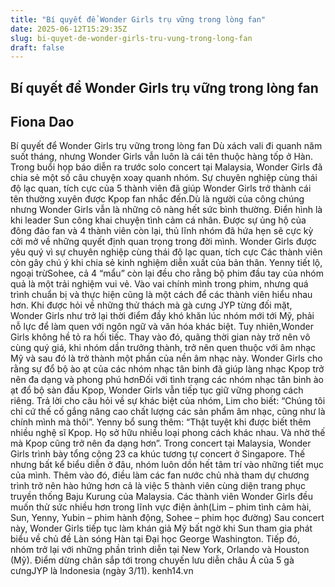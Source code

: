 ```yaml
---
title: "Bí quyết để Wonder Girls trụ vững trong lòng fan"
date: 2025-06-12T15:29:35Z
slug: bi-quyet-de-wonder-girls-tru-vung-trong-long-fan
draft: false
---
```


## Bí quyết để Wonder Girls trụ vững trong lòng fan

## Fiona Dao

Bí quyết để Wonder Girls trụ vững trong lòng fan​ 
Dù xách vali đi quanh năm suốt tháng, nhưng Wonder Girls vẫn luôn là cái tên thuộc hàng tốp ở Hàn.​Trong buổi họp báo diễn ra trước solo concert tại Malaysia, Wonder Girls đã chia sẻ một số câu chuyện xoay quanh nhóm. Sự chuyên nghiệp cùng thái độ lạc quan, tích cực của 5 thành viên đã giúp Wonder Girls trở thành cái tên thường xuyên được Kpop fan nhắc đến.​Dù là người của công chúng nhưng Wonder Girls vẫn là những cô nàng hết sức bình thường. Điển hình là khi leader Sun công khai chuyện tình cảm cá nhân. Được sự ủng hộ của đông đảo fan và 4 thành viên còn lại, thủ lĩnh nhóm đã hứa hẹn sẽ cực kỳ cởi mở về những quyết định quan trọng trong đời mình.​ ​Wonder Girls được yêu quý vì sự chuyên nghiệp cùng thái độ lạc quan, tích cực​ ​Các thành viên còn gây chú ý khi chia sẻ kinh nghiệm diễn xuất của bản thân. Yenny tiết lộ, ngoại trừSohee, cả 4 “mẩu” còn lại đều cho rằng bộ phim đầu tay của nhóm quả là một trải nghiệm vui vẻ. Vào vai chính mình trong phim, nhưng quá trình chuẩn bị và thực hiện cũng là một cách để các thành viên hiểu nhau hơn.
Khi được hỏi về những thử thách mà gà cưng JYP từng đối mặt, Wonder Girls như trở lại thời điểm đầy khó khăn lúc nhóm mới tới Mỹ, phải nỗ lực để làm quen với ngôn ngữ và văn hóa khác biệt. Tuy nhiên,Wonder Girls không hề tỏ ra hối tiếc. Thay vào đó, quãng thời gian này trở nên vô cùng quý giá, khi nhóm dần trưởng thành, trở nên quen thuộc với âm nhạc Mỹ và sau đó là trở thành một phần của nền âm nhạc này.​ ​​Wonder Girls cho rằng sự đổ bộ ào ạt của các nhóm nhạc tân binh ​đã giúp làng nhạc Kpop trở nên đa dạng và phong phú hơn​ ​Đối với tình trạng các nhóm nhạc tân binh ào ạt đổ bộ sàn đấu Kpop, Wonder Girls vẫn tiếp tục giữ vững phong cách riêng. Trả lời cho câu hỏi về sự khác biệt của nhóm, Lim cho biết: “Chúng tôi chỉ cứ thế cố gắng nâng cao chất lượng các sản phẩm âm nhạc, cũng như là chính mình mà thôi”. Yenny bổ sung thêm: “Thật tuyệt khi được biết thêm nhiều nghệ sĩ Kpop. Họ sở hữu nhiều loại phong cách khác nhau. Và nhờ thế mà Kpop cũng trở nên đa dạng hơn”.
Trong concert tại Malaysia, Wonder Girls trình bày tổng cộng 23 ca khúc tương tự concert ở Singapore. Thế nhưng bất kể biểu diễn ở đâu, nhóm luôn dồn hết tâm trí vào những tiết mục của mình. Thêm vào đó, điều làm các fan nước chủ nhà tham dự chương trình trở nên hào hứng hơn cả là việc 5 thành viên cùng diện trang phục truyền thống Baju Kurung của Malaysia.​ ​​Các thành viên Wonder Girls đều muốn thử sức nhiều hơn trong lĩnh vực điện ảnh(Lim – phim tình cảm hài, Sun, Yenny, Yubin – phim hành động, Sohee – phim học đường)​ ​Sau concert này, Wonder Girls tiếp tục làm khán giả Mỹ bất ngờ khi Sun tham gia phát biểu về chủ đề Làn sóng Hàn tại Đại học George Washington. Tiếp đó, nhóm trở lại với những phần trình diễn tại New York, Orlando và Houston (Mỹ). Điểm dừng chân sắp tới trong chuyến lưu diễn châu Á của 5 gà cưngJYP là
Indonesia (ngày 3/11). ​kenh14.vn​